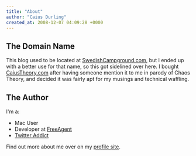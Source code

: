 ```yaml
---
title: "About"
author: "Caius Durling"
created_at: 2008-12-07 04:09:28 +0000
---
```


## The Domain Name

This blog used to be located at [SwedishCampground.com][scg], but I ended up with a better use for that name, so this got sidelined over here. I bought [CaiusTheory.com][ct] after having someone mention it to me in parody of Chaos Theory, and decided it was fairly apt for my musings and technical waffling.

[scg]: http://swedishcampground.com/
[ct]: http://caiustheory.com/

## The Author

I'm a:

* Mac User
* Developer at [FreeAgent](http://freeagent.com/)
* [Twitter Addict](http://twitter.com/caius)

Find out more about me over on my [profile site](http://caius.name/).

